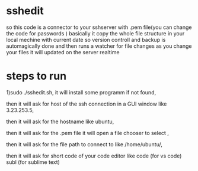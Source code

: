 # sshedit
so this code is a connector to your sshserver with .pem file(you can change the code for passwords )
basically it copy the whole file structure in your local mechine with current date so version controll and backup is automagically done
and then runs a watcher for file changes as you change your files it will updated on the server realtime
# steps to run 
1)sudo ./sshedit.sh,
it will install some programm if not found,

then it will ask for host of the ssh connection in a GUI window like 3.23.253.5,

then it will ask for the hostname like ubuntu,

then it will ask for the .pem file it will open a file chooser to select ,

then it will ask for the file path to connect to like /home/ubuntu/,

then it will ask for short code of your code editor like code (for vs code) subl (for sublime text)
